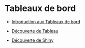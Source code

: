 # Tableaux de bord

- [Introduction aux Tableaux de bord](https://docs.google.com/presentation/d/e/2PACX-1vRw9isz6OlnwW6PbCDEYozelEFjP1ubRToPQs5AFdXde9WRmvQwc7D0Py5ZVCM_ibhpc9iwcsBIDAOw/pub?start=false&loop=false&delayms=3000)

- [Découverte de Tableau](tableau)
    
- [Découverte de Shiny](shiny)
